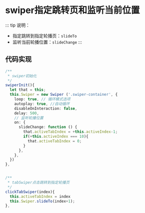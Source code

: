 
# swiper指定跳转页和监听当前位置

::: tip 说明：
- 指定跳转到指定轮播页：`slideTo`
- 监听当前轮播位置：`slideChange`
  :::

## 代码实现
```ts
/**
 * swiper初始化
 */
swiperInit(){
  let that = this;
  this.Swiper = new Swiper ('.swiper-container', {
    loop: true, // 循环模式选项
    autoplay: true, //自动循环
    disableOnInteraction: false,
    delay: 500,
    // 监听轮播位置
    on: {
      slideChange: function () {
        that.activeTabIndex = +this.activeIndex-1;
        if(+this.activeIndex === 10){
          that.activeTabIndex = 0;
        }
      },
    },
  })
},


/**
 * tabSwiper点击跳转到指定轮播页
 */
clickTabSwiper(index){
  this.activeTabIndex = index
  this.Swiper.slideTo(index+1);
},
```